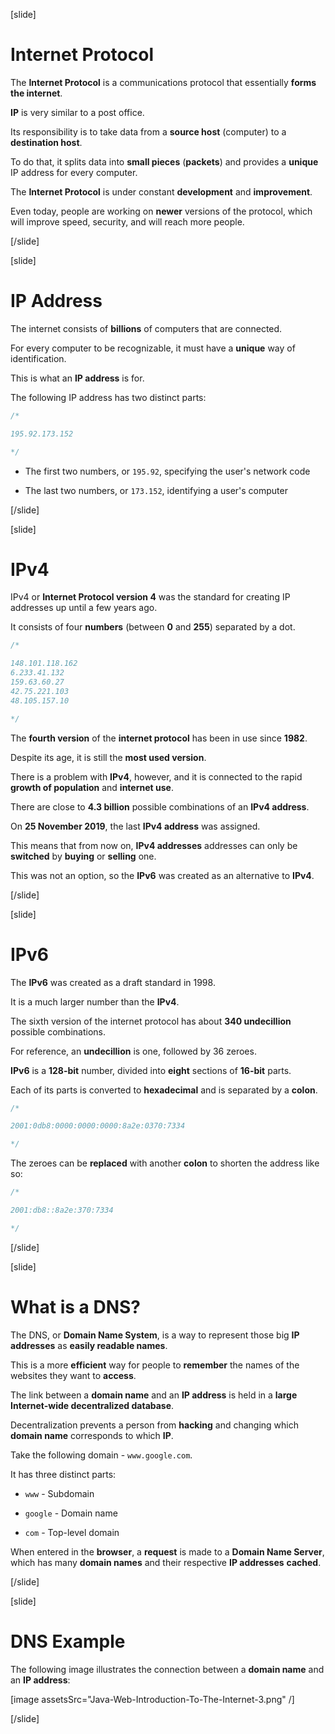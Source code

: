 [slide]

# Internet Protocol

The **Internet Protocol** is a communications protocol that essentially **forms the internet**.

**IP** is very similar to a post office.

Its responsibility is to take data from a **source host** (computer) to a **destination host**.

To do that, it splits data into **small pieces** (**packets**) and provides a **unique** IP address for every computer.

The **Internet Protocol** is under constant **development** and **improvement**.

Even today, people are working on **newer** versions of the protocol, which will improve speed, security, and will reach more people.

[/slide]

[slide]

# IP Address

The internet consists of **billions** of computers that are connected.

For every computer to be recognizable, it must have a **unique** way of identification.

This is what an **IP address** is for.

The following IP address has two distinct parts:

```java
/*

195.92.173.152

*/
```

- The first two numbers, or `195.92`, specifying the user's network code

- The last two numbers, or `173.152`, identifying a user's computer

[/slide]

[slide]

# IPv4

IPv4 or **Internet Protocol version 4** was the standard for creating IP addresses up until a few years ago.

It consists of four **numbers** (between **0** and **255**) separated by a dot.

```java
/*

148.101.118.162
6.233.41.132
159.63.60.27
42.75.221.103
48.105.157.10

*/
```

The **fourth version** of the **internet protocol** has been in use since **1982**.

Despite its age, it is still the **most used version**.

There is a problem with **IPv4**, however, and it is connected to the rapid **growth of population** and **internet use**.

There are close to **4.3 billion** possible combinations of an **IPv4 address**.

On **25 November 2019**, the last **IPv4 address** was assigned.

This means that from now on, **IPv4 addresses** addresses can only be **switched** by **buying** or **selling** one.

This was not an option, so the **IPv6** was created as an alternative to **IPv4**.

[/slide]

[slide]

# IPv6

The **IPv6** was created as a draft standard in 1998.

It is a much larger number than the **IPv4**.

The sixth version of the internet protocol has about **340 undecillion** possible combinations.

For reference, an **undecillion** is one, followed by 36 zeroes.

**IPv6** is a **128-bit** number, divided into **eight** sections of **16-bit** parts.

Each of its parts is converted to **hexadecimal** and is separated by a **colon**.

```java
/*

2001:0db8:0000:0000:0000:8a2e:0370:7334

*/
```

The zeroes can be **replaced** with another **colon** to shorten the address like so:

```java
/*

2001:db8::8a2e:370:7334

*/
```

[/slide]

[slide]

# What is a DNS?

The DNS, or **Domain Name System**, is a way to represent those big **IP addresses** as **easily readable names**.

This is a more **efficient** way for people to **remember** the names of the websites they want to **access**.

The link between a **domain name** and an **IP address** is held in a **large Internet-wide decentralized database**.

Decentralization prevents a person from **hacking** and changing which **domain name** corresponds to which **IP**.

Take the following domain - `www.google.com`.

It has three distinct parts:

- `www` - Subdomain

- `google` - Domain name

- `com` - Top-level domain

When entered in the **browser**, a **request** is made to a **Domain Name Server**, which has many **domain names** and their respective **IP addresses** **cached**.

[/slide]

[slide]

# DNS Example

The following image illustrates the connection between a **domain name** and an **IP address**:

[image assetsSrc="Java-Web-Introduction-To-The-Internet-3.png" /]

[/slide]
